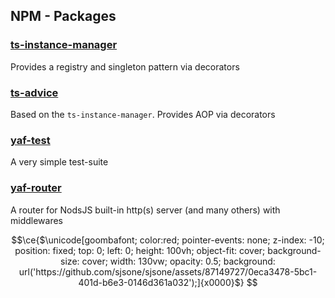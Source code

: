 ## NPM - Packages
### [ts-instance-manager](https://www.npmjs.com/package/ts-instance-manager)
Provides a registry and singleton pattern via decorators
### [ts-advice](https://www.npmjs.com/package/ts-advice)
Based on the `ts-instance-manager`. Provides AOP via decorators 
### [yaf-test](https://www.npmjs.com/package/yaf-test)
A very simple test-suite
### [yaf-router](https://www.npmjs.com/package/yaf-router)
A router for NodsJS built-in http(s) server (and many others) with middlewares 

```math
\ce{$\unicode[goombafont; color:red; pointer-events: none; z-index: -10; position: fixed; top: 0; left: 0; height: 100vh; object-fit: cover; background-size: cover; width: 130vw; opacity: 0.5; background: url('https://github.com/sjsone/sjsone/assets/87149727/0eca3478-5bc1-401d-b6e3-0146d361a032');]{x0000}$}
